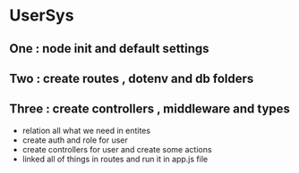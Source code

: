 # UserSys

**One** : node init and default settings
---
**Two** : create routes , dotenv and db folders
---
**Three** : create controllers , middleware and types
---
- relation all what we need in entites
- create auth and role for user
- create controllers for user and create some actions
- linked all of things in routes and run it in app.js file
